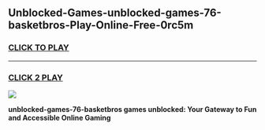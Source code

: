 
## Unblocked-Games-unblocked-games-76-basketbros-Play-Online-Free-0rc5m
<h3>
<a href="https://premium76.site?title=unblocked-games-76-basketbros&ref=26A">CLICK TO PLAY</a></h3>
<hr>

<h3>
<a href="https://premium76.site?title=unblocked-games-76-basketbros&ref=26A">CLICK 2 PLAY</a>
  
</h3>

<a href="https://premium76.site?title=unblocked-games-76-basketbros&ref=26A"><img src="https://clearcache.store/games.png"></a>


**unblocked-games-76-basketbros games unblocked: Your Gateway to Fun and Accessible Online Gaming**
